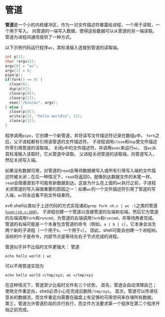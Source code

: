 # 管道

**管道**是一个小的内核缓冲区，作为一对文件描述符暴露给进程，一个用于读取，一个用于写入。
向管道的一端写入数据，使得这些数据可以从管道的另一端读取。
管道为进程间通信提供了一种方式。

以下示例代码运行程序`wc`，其标准输入连接到管道的读取端。
```c
int p[2];
char *argv[2];
argv[0] = "wc";
argv[1] = 0;
pipe(p);
if(fork() == 0) {
  close(0);
  dup(p[0]);
  close(p[0]);
  close(p[1]);
  exec("/bin/wc", argv);
} else {
  close(p[0]);
  write(p[1], "hello world\n", 12);
  close(p[1]);
}
```
程序调用`pipe`，它创建一个新管道，并将读写文件描述符记录在数组`p`中。
`fork`之后，父子进程都有引用该管道的文件描述符。
子进程调用`close`和`dup`使文件描述符零引用管道的读取端，
关闭`p`中的文件描述符，并调用`exec`来运行`wc`。
当`wc`从其标准输入读取时，它从管道中读取。
父进程关闭管道的读取端，向管道写入，然后关闭写入端。

如果没有数据可用，对管道的`read`会等待数据被写入或所有引用写入端的文件描述符被关闭；在后一种情况下，`read`将返回0，就像到达数据文件的末尾一样。
`read`会阻塞直到不可能有新数据到达，这是为什么在上面的`wc`执行之前，子进程关闭管道的写入端很重要的原因之一：如果`wc`的一个文件描述符引用了管道的写入端，`wc`将永远看不到文件结束符。

xv6 shell以类似于上述代码的方式实现诸如`grep fork sh.c | wc -l`之类的管道([`user/sh.c:108`](/source/xv6-riscv/user/sh.c.md#L108))。
子进程创建一个管道以连接管道的左端和右端。然后它为管道的左端调用`fork`和`runcmd`，为管道的右端调用`fork`和`runcmd`，并等待两者完成。
管道的右端可能是一个本身包含管道的命令（例如，`a | b | c`），它本身会派生两个新的子进程（一个用于`b`，一个用于`c`）。
因此，shell可能会创建一个进程树。该树的叶子是命令，内部节点是等待左右子节点完成的进程。

管道似乎并不比临时文件更强大：
管道
```
echo hello world | wc
```
可以不用管道实现为
```
echo hello world >/tmp/xyz; wc </tmp/xyz
```
在这种情况下，管道至少比临时文件有三个优势。
首先，管道会自动清理自己；
使用文件重定向，shell必须小心在完成后删除`/tmp/xyz`。
其次，管道可以传递任意长的数据流，而文件重定向需要在磁盘上有足够的可用空间来存储所有数据。
第三，管道允许管道阶段的并行执行，而文件方法要求第一个程序在第二个程序开始之前完成。